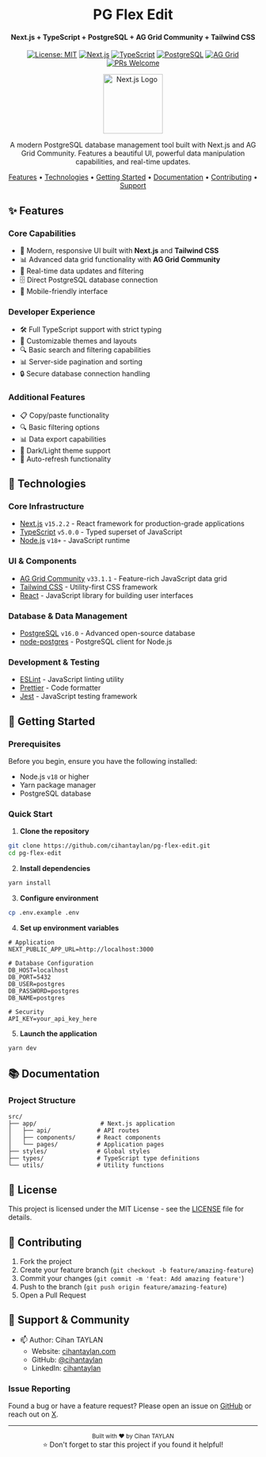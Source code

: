 <div align="center">
<h1>PG Flex Edit</h1>
<h4>Next.js + TypeScript + PostgreSQL + AG Grid Community + Tailwind CSS</h4>

[![License: MIT](https://img.shields.io/badge/License-MIT-yellow.svg)](https://opensource.org/licenses/MIT)
[![Next.js](https://img.shields.io/badge/Next.js-v15.2.2-black.svg)](https://nextjs.org/)
[![TypeScript](https://img.shields.io/badge/TypeScript-v5.0.0-blue.svg)](https://www.typescriptlang.org/)
[![PostgreSQL](https://img.shields.io/badge/PostgreSQL-v16.0-blue.svg)](https://www.postgresql.org/)
[![AG Grid](https://img.shields.io/badge/AG_Grid-v33.1.1-green.svg)](https://www.ag-grid.com/)
[![PRs Welcome](https://img.shields.io/badge/PRs-welcome-brightgreen.svg)](http://makeapullrequest.com)

<p align="center">
  <img src="https://raw.githubusercontent.com/vercel/next.js/canary/docs/public/images/next.svg" width="120" alt="Next.js Logo" />
</p>

A modern PostgreSQL database management tool built with Next.js and AG Grid Community. Features a beautiful UI, powerful data manipulation capabilities, and real-time updates.

[Features](#-features) •
[Technologies](#-technologies) •
[Getting Started](#-getting-started) •
[Documentation](#-documentation) •
[Contributing](#-contributing) •
[Support](#-support--community)

</div>

## ✨ Features

### Core Capabilities

- 🚀 Modern, responsive UI built with **Next.js** and **Tailwind CSS**
- 📊 Advanced data grid functionality with **AG Grid Community**
- 🔄 Real-time data updates and filtering
- 🗄️ Direct PostgreSQL database connection
- 📱 Mobile-friendly interface

### Developer Experience

- 🛠️ Full TypeScript support with strict typing
- 🎨 Customizable themes and layouts
- 🔍 Basic search and filtering capabilities
- 📊 Server-side pagination and sorting
- 🔒 Secure database connection handling

### Additional Features

- 📋 Copy/paste functionality
- 🔍 Basic filtering options
- 📊 Data export capabilities
- 🎨 Dark/Light theme support
- 🔄 Auto-refresh functionality

## 🔧 Technologies

### Core Infrastructure

- [Next.js](https://nextjs.org/) `v15.2.2` - React framework for production-grade applications
- [TypeScript](https://www.typescriptlang.org/) `v5.0.0` - Typed superset of JavaScript
- [Node.js](https://nodejs.org/) `v18+` - JavaScript runtime

### UI & Components

- [AG Grid Community](https://www.ag-grid.com/) `v33.1.1` - Feature-rich JavaScript data grid
- [Tailwind CSS](https://tailwindcss.com/) - Utility-first CSS framework
- [React](https://reactjs.org/) - JavaScript library for building user interfaces

### Database & Data Management

- [PostgreSQL](https://www.postgresql.org/) `v16.0` - Advanced open-source database
- [node-postgres](https://node-postgres.com/) - PostgreSQL client for Node.js

### Development & Testing

- [ESLint](https://eslint.org/) - JavaScript linting utility
- [Prettier](https://prettier.io/) - Code formatter
- [Jest](https://jestjs.io/) - JavaScript testing framework

## 🚀 Getting Started

### Prerequisites

Before you begin, ensure you have the following installed:

- Node.js `v18` or higher
- Yarn package manager
- PostgreSQL database

### Quick Start

1. **Clone the repository**

```bash
git clone https://github.com/cihantaylan/pg-flex-edit.git
cd pg-flex-edit
```

2. **Install dependencies**

```bash
yarn install
```

3. **Configure environment**

```bash
cp .env.example .env
```

4. **Set up environment variables**

```env
# Application
NEXT_PUBLIC_APP_URL=http://localhost:3000

# Database Configuration
DB_HOST=localhost
DB_PORT=5432
DB_USER=postgres
DB_PASSWORD=postgres
DB_NAME=postgres

# Security
API_KEY=your_api_key_here
```

5. **Launch the application**

```bash
yarn dev
```

## 📚 Documentation

### Project Structure

```
src/
├── app/                  # Next.js application
│   ├── api/             # API routes
│   ├── components/      # React components
│   └── pages/           # Application pages
├── styles/              # Global styles
├── types/               # TypeScript type definitions
└── utils/               # Utility functions
```

## 📝 License

This project is licensed under the MIT License - see the [LICENSE](LICENSE) file for details.

## 🤝 Contributing

1. Fork the project
2. Create your feature branch (`git checkout -b feature/amazing-feature`)
3. Commit your changes (`git commit -m 'feat: Add amazing feature'`)
4. Push to the branch (`git push origin feature/amazing-feature`)
5. Open a Pull Request

## 💬 Support & Community

- 📫 Author: Cihan TAYLAN
  - Website: [cihantaylan.com](https://cihantaylan.com)
  - GitHub: [@cihantaylan](https://github.com/cihantaylan)
  - LinkedIn: [cihantaylan](https://www.linkedin.com/in/cihantaylan/)

### Issue Reporting

Found a bug or have a feature request? Please open an issue on [GitHub](https://github.com/cihantaylan/pg-flex-edit/issues) or reach out on [X](https://x.com/cihantaylan24).

---

<div align="center">
  <sub>Built with ❤️ by Cihan TAYLAN</sub>
  <br>
  ⭐ Don't forget to star this project if you found it helpful!
</div>

